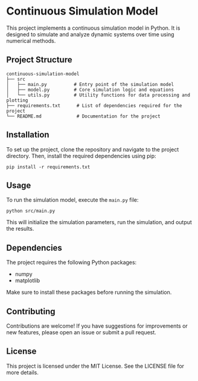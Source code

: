 # Continuous Simulation Model

This project implements a continuous simulation model in Python. It is designed to simulate and analyze dynamic systems over time using numerical methods.

## Project Structure

```
continuous-simulation-model
├── src
│   ├── main.py          # Entry point of the simulation model
│   ├── model.py         # Core simulation logic and equations
│   └── utils.py         # Utility functions for data processing and plotting
├── requirements.txt      # List of dependencies required for the project
└── README.md             # Documentation for the project
```

## Installation

To set up the project, clone the repository and navigate to the project directory. Then, install the required dependencies using pip:

```
pip install -r requirements.txt
```

## Usage

To run the simulation model, execute the `main.py` file:

```
python src/main.py
```

This will initialize the simulation parameters, run the simulation, and output the results.

## Dependencies

The project requires the following Python packages:

- numpy
- matplotlib

Make sure to install these packages before running the simulation.

## Contributing

Contributions are welcome! If you have suggestions for improvements or new features, please open an issue or submit a pull request.

## License

This project is licensed under the MIT License. See the LICENSE file for more details.